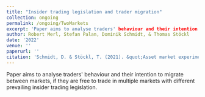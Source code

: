 ```yaml
---
title: "Insider trading legislation and trader migration"
collection: ongoing
permalink: /ongoing/TwoMarkets
excerpt: 'Paper aims to analyse traders' behaviour and their intention to migrate between markets, if they are free to trade in multiple markets with different prevailing insider trading legislation.'
author: Robert Merl, Stefan Palan, Dominik Schmidt, & Thomas Stöckl
date: '2022'
venue: ''
paperurl: ''
citation: 'Schmidt, D. & Stöckl, T. (2021). &quot;Asset market experiments with diverse information&quot; <i>Handbook of experimenal Finance 1</i>. 1(1).'
---
```


Paper aims to analyse traders' behaviour and their intention to migrate between markets, if they are free to trade in multiple markets with different prevailing insider trading legislation.
